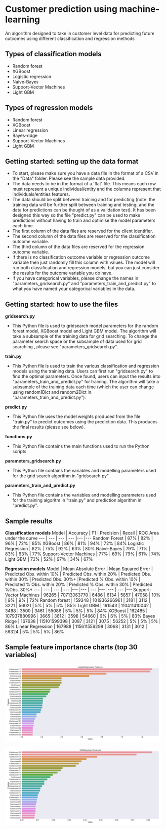 # Customer prediction using machine-learning
An algorithm designed to take in customer level data for predicting future outcomes using different classification and regression methods

## Types of classification models

- Random forest
- XGBoost
- Logistic regression
- Naive-Bayes
- Support-Vector Machines
- Light GBM

## Types of regression models

- Random forest
- XGBoost
- Linear regression
- Bayes-ridge
- Support-Vector Machines
- Light GBM

## Getting started: setting up the data format

- To start, please make sure you have a data file in the format of a CSV in the "Data" folder. Please see the sample data provided.
- The data needs to be in the format of a 'flat' file. This means each row must represent a unique individual/entity and the columns represent that individuals/entities features.
- The data should be split between training and for predicting (note: the training data will be further split between training and testing, and the data for predictions can be thought of as a validation test). It has been designed this way so the file "predict.py" can be used to make predictions without having to train and optimise the model parameters each time.
- The first column of the data files are reserved for the client identifier.
- The second column of the data files are reserved for the classification outcome variable.
- The third column of the data files are reserved for the regression outcome variable.
- If there is no classification outcome variable or regression outcome variable then just randomly fill this column with values. The model will run both classification and regression models, but you can just consider the results for the outcome variable you do have.
- If you have categorical variables, please change the names in "parameters_gridsearch.py" and "parameters_train_and_predict.py" to what you have named your categorical variables in the data.

## Getting started: how to use the files

**gridsearch.py**

- This Python file is used to gridsearch model parameters for the random forest model, XGBoost model and Light GBM model. The algorithm will take a subsample of the training data for grid searching. To change the parameter search space or the subsample of data used for grid searching , please see "parameters_gridsearch.py".

**train.py**

- This Python file is used to train the various classification and regression models using the training data. Users can first run "gridsearch.py" to find the optimal parameters. Once found, users can input the results into "parameters_train_and_predict.py" for training. The algorithm will take a subsample of the training data each time (which the user can change using random1Dict and random2Dict in "parameters_train_and_predict.py").

**predict.py**

- This Python file uses the model weights produced from the file "train.py" to predict outcomes using the prediction data. This produces the final results (please see below).

**functions.py**

- This Python file contains the main functions used to run the Python scripts.

**parameters_gridsearch.py**

- This Python file contains the variables and modelling parameters used for the grid search algorithm in "gridsearch.py".

**parameters_train_and_predict.py**

- This Python file contains the variables and modelling parameters used for the training algoritm in "train.py" and prediction algorithm in "predict.py".

## Sample results

**Classification models**
Model | Accuracy | F1 | Precision | Recall | ROC Area under the curve
--- | --- | --- | --- |--- |--- 
Random Forest | 87% | 82% | 96% | 72% | 85%
XGBoost | 86% | 81% | 94% | 72% | 84%
Logistic Regression | 82% | 75% | 92% | 63% | 80%
Naive-Bayes | 79% | 71% | 83% | 63% | 77%
Support-Vector Machines | 77% | 69% | 79% | 61% | 74%
Light GBM | 73% | 52% | 97% | 34% | 67%



**Regression models**
Model | Mean Absolute Error | Mean Squared Error | Predicted Obs. within 10% | Predicted Obs. within 20% | Predicted Obs. within 30% | Predicted Obs. 30%+ |Predicted % Obs. within 10% | Predicted % Obs. within 20% | Predicted % Obs. within 30% | Predicted %Obs. 30%+
--- | --- | --- | --- |--- |--- | --- |--- |--- | --- |--- 
Support-Vector Machines | 96265 | 70713063770 | 6486 | 6134 | 5857 | 47058 | 10% | 9% | 9% | 72%
Random forest | 159348 | 101936266961 | 3181 | 3112 | 3221 | 56021 | 5% | 5% | 5% | 85%
Light GBM | 161543 | 110411410042 | 3488 | 3500 | 3461 | 55086 | 5% | 5% | 5% | 84%
XGBoost | 162485 | 107937880996 | 3665 | 3612 | 3598 | 54660 | 6% | 6% | 5% | 83%
Bayes Ridge | 167638 | 115101599398 | 3087 | 3121 | 3075 | 56252 | 5% | 5% | 5% | 86%
Linear Regression | 167988 | 115611556298 | 3068 | 3131 | 3012 | 56324 | 5% | 5% | 5% | 86%

## Sample feature importance charts (top 30 variables)

![alt text](https://github.com/rethamlai/customer-prediction-using-machine-learning/blob/main/Charts/20210325_LogisticRegression_feat_imp.png?raw=true)

![alt text](https://github.com/rethamlai/customer-prediction-using-machine-learning/blob/main/Charts/20210325_XGBRegressor_feat_imp.png?raw=true)
